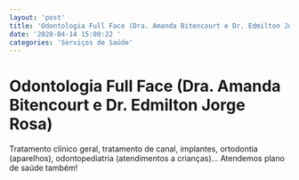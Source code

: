 ```yaml
---
layout: 'post'
title: 'Odontologia Full Face (Dra. Amanda Bitencourt e Dr. Edmilton Jorge Rosa)'
date: '2020-04-14 15:00:22 '
categories: 'Serviços de Saúde'
---
```


# Odontologia Full Face (Dra. Amanda Bitencourt e Dr. Edmilton Jorge Rosa)

Tratamento clínico geral, tratamento de canal, implantes, ortodontia (aparelhos), odontopediatria (atendimentos a crianças)... Atendemos plano de saúde também!
